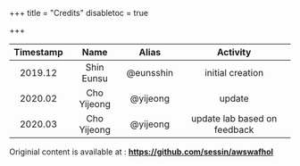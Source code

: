 +++
title = "Credits"
disabletoc = true

+++

| **Timestamp** | **Name** | **Alias** | **Activity** |
|:---:|:---:|:---:|:---:|
|2019.12|Shin Eunsu|@eunsshin|initial creation|
|2020.02|Cho Yijeong|@yijeong|update|
|2020.03|Cho Yijeong|@yijeong|update lab based on feedback|


Originial content is available at : **https://github.com/sessin/awswafhol**

